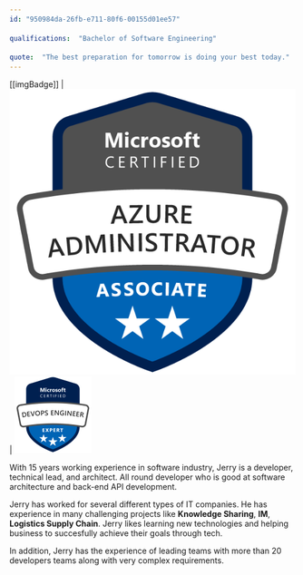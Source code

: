 ```yaml
---
id: "950984da-26fb-e711-80f6-00155d01ee57"

qualifications:  "Bachelor of Software Engineering"

quote:  "The best preparation for tomorrow is doing your best today."
---
```


[[imgBadge]]
| ![Microsoft Certified: Azure Administrator Associate](../badges/Certification-microsoft-azure-administrator-associate.png)
| ![Microsoft Certified: DevOps Engineer Expert](../badges/Certification-microsoft-azure-devops-engineer-expert.png)

With 15 years working experience in software industry, Jerry is a developer, technical lead, and architect. All round developer who is good at software architecture and back-end API development.  

Jerry has worked for several different types of IT companies. He has experience in many challenging projects like **Knowledge Sharing**, **IM**, **Logistics Supply Chain**. Jerry likes learning new technologies and helping business to succesfully achieve their goals through tech.  

In addition, Jerry has the experience of leading teams with more than 20 developers teams along with very complex requirements.  
